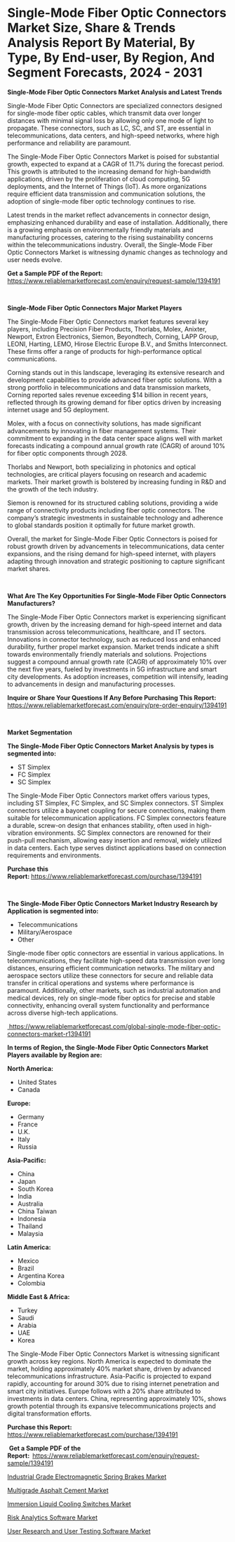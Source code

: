 <p><h1>Single-Mode Fiber Optic Connectors Market Size, Share & Trends Analysis Report By Material, By Type, By End-user, By Region, And Segment Forecasts, 2024 - 2031</h1></p><p><strong>Single-Mode Fiber Optic Connectors Market Analysis and Latest Trends</strong></p>
<p><p>Single-Mode Fiber Optic Connectors are specialized connectors designed for single-mode fiber optic cables, which transmit data over longer distances with minimal signal loss by allowing only one mode of light to propagate. These connectors, such as LC, SC, and ST, are essential in telecommunications, data centers, and high-speed networks, where high performance and reliability are paramount.</p><p>The Single-Mode Fiber Optic Connectors Market is poised for substantial growth, expected to expand at a CAGR of 11.7% during the forecast period. This growth is attributed to the increasing demand for high-bandwidth applications, driven by the proliferation of cloud computing, 5G deployments, and the Internet of Things (IoT). As more organizations require efficient data transmission and communication solutions, the adoption of single-mode fiber optic technology continues to rise.</p><p>Latest trends in the market reflect advancements in connector design, emphasizing enhanced durability and ease of installation. Additionally, there is a growing emphasis on environmentally friendly materials and manufacturing processes, catering to the rising sustainability concerns within the telecommunications industry. Overall, the Single-Mode Fiber Optic Connectors Market is witnessing dynamic changes as technology and user needs evolve.</p></p>
<p><strong>Get a Sample PDF of the Report:&nbsp;</strong> <a href="https://www.reliablemarketforecast.com/enquiry/request-sample/1394191?utm_campaign=1144&utm_medium=2&utm_source=Github&utm_content=ia&utm_term=05122024&utm_id=single-mode-fiber-optic-connectors">https://www.reliablemarketforecast.com/enquiry/request-sample/1394191</a></p>
<p>&nbsp;</p>
<p><strong>Single-Mode Fiber Optic Connectors Major Market Players</strong></p>
<p><p>The Single-Mode Fiber Optic Connectors market features several key players, including Precision Fiber Products, Thorlabs, Molex, Anixter, Newport, Extron Electronics, Siemon, Beyondtech, Corning, LAPP Group, LEONI, Harting, LEMO, Hirose Electric Europe B.V., and Smiths Interconnect. These firms offer a range of products for high-performance optical communications.</p><p>Corning stands out in this landscape, leveraging its extensive research and development capabilities to provide advanced fiber optic solutions. With a strong portfolio in telecommunications and data transmission markets, Corning reported sales revenue exceeding $14 billion in recent years, reflected through its growing demand for fiber optics driven by increasing internet usage and 5G deployment.</p><p>Molex, with a focus on connectivity solutions, has made significant advancements by innovating in fiber management systems. Their commitment to expanding in the data center space aligns well with market forecasts indicating a compound annual growth rate (CAGR) of around 10% for fiber optic components through 2028.</p><p>Thorlabs and Newport, both specializing in photonics and optical technologies, are critical players focusing on research and academic markets. Their market growth is bolstered by increasing funding in R&D and the growth of the tech industry.</p><p>Siemon is renowned for its structured cabling solutions, providing a wide range of connectivity products including fiber optic connectors. The company’s strategic investments in sustainable technology and adherence to global standards position it optimally for future market growth.</p><p>Overall, the market for Single-Mode Fiber Optic Connectors is poised for robust growth driven by advancements in telecommunications, data center expansions, and the rising demand for high-speed internet, with players adapting through innovation and strategic positioning to capture significant market shares.</p></p>
<p>&nbsp;</p>
<p><strong>What Are The Key Opportunities For Single-Mode Fiber Optic Connectors Manufacturers?</strong></p>
<p><p>The Single-Mode Fiber Optic Connectors market is experiencing significant growth, driven by the increasing demand for high-speed internet and data transmission across telecommunications, healthcare, and IT sectors. Innovations in connector technology, such as reduced loss and enhanced durability, further propel market expansion. Market trends indicate a shift towards environmentally friendly materials and solutions. Projections suggest a compound annual growth rate (CAGR) of approximately 10% over the next five years, fueled by investments in 5G infrastructure and smart city developments. As adoption increases, competition will intensify, leading to advancements in design and manufacturing processes.</p></p>
<p><strong>Inquire or Share Your Questions If Any Before Purchasing This Report:</strong> <a href="https://www.reliablemarketforecast.com/enquiry/pre-order-enquiry/1394191?utm_campaign=1144&utm_medium=2&utm_source=Github&utm_content=ia&utm_term=05122024&utm_id=single-mode-fiber-optic-connectors">https://www.reliablemarketforecast.com/enquiry/pre-order-enquiry/1394191</a></p>
<p>&nbsp;</p>
<p><strong>Market Segmentation</strong></p>
<p><strong>The Single-Mode Fiber Optic Connectors Market Analysis by types is segmented into:</strong></p>
<p><ul><li>ST Simplex</li><li>FC Simplex</li><li>SC Simplex</li></ul></p>
<p><p>The Single-Mode Fiber Optic Connectors market offers various types, including ST Simplex, FC Simplex, and SC Simplex connectors. ST Simplex connectors utilize a bayonet coupling for secure connections, making them suitable for telecommunication applications. FC Simplex connectors feature a durable, screw-on design that enhances stability, often used in high-vibration environments. SC Simplex connectors are renowned for their push-pull mechanism, allowing easy insertion and removal, widely utilized in data centers. Each type serves distinct applications based on connection requirements and environments.</p></p>
<p><strong>Purchase this Report:&nbsp;</strong><a href="https://www.reliablemarketforecast.com/purchase/1394191?utm_campaign=1144&utm_medium=2&utm_source=Github&utm_content=ia&utm_term=05122024&utm_id=single-mode-fiber-optic-connectors">https://www.reliablemarketforecast.com/purchase/1394191</a></p>
<p>&nbsp;</p>
<p><strong>The Single-Mode Fiber Optic Connectors Market Industry Research by Application is segmented into:</strong></p>
<p><ul><li>Telecommunications</li><li>Military/Aerospace</li><li>Other</li></ul></p>
<p><p>Single-mode fiber optic connectors are essential in various applications. In telecommunications, they facilitate high-speed data transmission over long distances, ensuring efficient communication networks. The military and aerospace sectors utilize these connectors for secure and reliable data transfer in critical operations and systems where performance is paramount. Additionally, other markets, such as industrial automation and medical devices, rely on single-mode fiber optics for precise and stable connectivity, enhancing overall system functionality and performance across diverse high-tech applications.</p></p>
<p><a href="https://www.reliablemarketforecast.com/global-single-mode-fiber-optic-connectors-market-r1394191?utm_campaign=1144&utm_medium=2&utm_source=Github&utm_content=ia&utm_term=05122024&utm_id=single-mode-fiber-optic-connectors">&nbsp;https://www.reliablemarketforecast.com/global-single-mode-fiber-optic-connectors-market-r1394191</a></p>
<p><strong>In terms of Region, the Single-Mode Fiber Optic Connectors Market Players available by Region are:</strong></p>
<p>
    <p> <strong> North America: </strong>
        <ul>
            <li>United States</li>
            <li>Canada</li>
        </ul>
        </p> 
    <p> <strong> Europe: </strong>
        <ul>
            <li>Germany</li>
            <li>France</li>
            <li>U.K.</li>
            <li>Italy</li>
            <li>Russia</li>
        </ul>
        </p> 
    <p> <strong> Asia-Pacific: </strong>
        <ul>
            <li>China</li>
            <li>Japan</li>
            <li>South Korea</li>
            <li>India</li>
            <li>Australia</li>
            <li>China Taiwan</li>
            <li>Indonesia</li>
            <li>Thailand</li>
            <li>Malaysia</li>
        </ul>
        </p> 
    <p> <strong> Latin America: </strong>
        <ul>
            <li>Mexico</li>
            <li>Brazil</li>
            <li>Argentina Korea</li>
            <li>Colombia</li>
        </ul>
        </p> 
    <p> <strong> Middle East & Africa: </strong>
        <ul>
            <li>Turkey</li>
            <li>Saudi</li>
            <li>Arabia</li>
            <li>UAE</li>
            <li>Korea</li>
        </ul>
    </p>
    </p>
<p><p>The Single-Mode Fiber Optic Connectors Market is witnessing significant growth across key regions. North America is expected to dominate the market, holding approximately 40% market share, driven by advanced telecommunications infrastructure. Asia-Pacific is projected to expand rapidly, accounting for around 30% due to rising internet penetration and smart city initiatives. Europe follows with a 20% share attributed to investments in data centers. China, representing approximately 10%, shows growth potential through its expansive telecommunications projects and digital transformation efforts.</p></p>
<p><strong>Purchase this Report: </strong><a href="https://www.reliablemarketforecast.com/purchase/1394191?utm_campaign=1144&utm_medium=2&utm_source=Github&utm_content=ia&utm_term=05122024&utm_id=single-mode-fiber-optic-connectors">https://www.reliablemarketforecast.com/purchase/1394191</a></p>
<p>&nbsp;<strong>Get a Sample PDF of the Report:&nbsp;&nbsp;</strong><a href="https://www.reliablemarketforecast.com/enquiry/request-sample/1394191?utm_campaign=1144&utm_medium=2&utm_source=Github&utm_content=ia&utm_term=05122024&utm_id=single-mode-fiber-optic-connectors">https://www.reliablemarketforecast.com/enquiry/request-sample/1394191</a></p>
<p><strong></strong></p>
<p><p><a href="https://issuu.com/reportprime-2/docs/industrial-grade-electromagnetic-spring-brakes-mar?utm_campaign=1144&utm_medium=2&utm_source=Github&utm_content=ia&utm_term=05122024&utm_id=single-mode-fiber-optic-connectors">Industrial Grade Electromagnetic Spring Brakes Market</a></p><p><a href="https://github.com/lashaunm5st/Market-Research-Report-List-1/blob/main/multigrade-asphalt-cement-market.md?utm_campaign=1144&utm_medium=2&utm_source=Github&utm_content=ia&utm_term=05122024&utm_id=single-mode-fiber-optic-connectors">Multigrade Asphalt Cement Market</a></p><p><a href="https://issuu.com/reportprime-2/docs/immersion-liquid-cooling-switches-market-size-2030?utm_campaign=1144&utm_medium=2&utm_source=Github&utm_content=ia&utm_term=05122024&utm_id=single-mode-fiber-optic-connectors">Immersion Liquid Cooling Switches Market</a></p><p><a href="https://www.linkedin.com/pulse/risk-analytics-software-market-scope-offering-deep-insights-17pwe?utm_campaign=1144&utm_medium=2&utm_source=Github&utm_content=ia&utm_term=05122024&utm_id=single-mode-fiber-optic-connectors">Risk Analytics Software Market</a></p><p><a href="https://www.linkedin.com/pulse/user-research-testing-software-market-report-financial-dj6qe?utm_campaign=1144&utm_medium=2&utm_source=Github&utm_content=ia&utm_term=05122024&utm_id=single-mode-fiber-optic-connectors">User Research and User Testing Software Market</a></p></p>